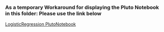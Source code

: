 ### As a temporary Workaround for displaying the Pluto Notebook in this folder: Please use the link below 
[LogisticRegression PlutoNotebook](https://htmlpreview.github.io/?https://github.com/Reuben-AmI/Machine-Learning/blob/main/Julia/Logistic%20Regression/LogistRegress.jl.html)
